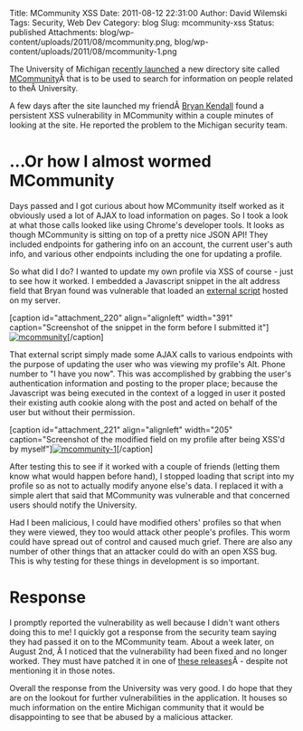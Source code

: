 Title: MCommunity XSS
Date: 2011-08-12 22:31:00
Author: David Wilemski
Tags: Security, Web Dev
Category: blog
Slug: mcommunity-xss
Status: published
Attachments: blog/wp-content/uploads/2011/08/mcommunity.png, blog/wp-content/uploads/2011/08/mcommunity-1.png

The University of Michigan [recently
launched](http://michigandaily.com/news/u-launches-new-directory-program-mcommunity)
a new directory site called
[MCommunity](http://mcommunity.umich.edu)Â that is to be used to
search for information on people related to theÂ University.

A few days after the site launched my friendÂ [Bryan
Kendall](http://bryankendall.com) found a persistent XSS vulnerability
in MCommunity within a couple minutes of looking at the site. He
reported the problem to the Michigan security team.

# ...Or how I almost wormed MCommunity

Days passed and I got curious about how MCommunity itself worked as it
obviously used a lot of AJAX to load information on pages. So I took a
look at what those calls looked like using Chrome's developer tools. It
looks as though MCommunity is sitting on top of a pretty nice JSON API\!
They included endpoints for gathering info on an account, the current
user's auth info, and various other endpoints including the one for
updating a profile.

So what did I do? I wanted to update my own profile via XSS of course -
just to see how it worked. I embedded a Javascript snippet in the alt
address field that Bryan found was vulnerable that loaded an [external
script](http://davidwilemski.com/static/js/mcommunity_xss/mcommunity_profileedit.js)
hosted on my server.

\[caption id="attachment\_220" align="alignleft" width="391"
caption="Screenshot of the snippet in the form before I submitted
it"\][![](http://oromis.davidwilemski.com/blog/wp-content/uploads/2011/08/mcommunity.png
"mcommunity")](http://oromis.davidwilemski.com/blog/219/mcommunity-xss/mcommunity/)\[/caption\]

That external script simply made some AJAX calls to various endpoints
with the purpose of updating the user who was viewing my profile's Alt.
Phone number to "I have you now". This was accomplished by grabbing the
user's authentication information and posting to the proper place;
because the Javascript was being executed in the context of a logged in
user it posted their existing auth cookie along with the post and acted
on behalf of the user but without their permission.

\[caption id="attachment\_221" align="alignleft" width="205"
caption="Screenshot of the modified field on my profile after being
XSS'd by
myself"\][![](http://oromis.davidwilemski.com/blog/wp-content/uploads/2011/08/mcommunity-1.png
"mcommunity-1")](http://oromis.davidwilemski.com/blog/219/mcommunity-xss/mcommunity-1/)\[/caption\]

After testing this to see if it worked with a couple of friends (letting
them know what would happen before hand), I stopped loading that script
into my profile so as not to actually modify anyone else's data. I
replaced it with a simple alert that said that MCommunity was vulnerable
and that concerned users should notify the University.

Had I been malicious, I could have modified others' profiles so that
when they were viewed, they too would attack other people's profiles.
This worm could have spread out of control and caused much grief. There
are also any number of other things that an attacker could do with an
open XSS bug. This is why testing for these things in development is so
important.

# Response

I promptly reported the vulnerability as well because I didn't want
others doing this to me\! I quickly got a response from the security
team saying they had passed it on to the MCommunity team. About a week
later, on August 2nd, Â I noticed that the vulnerability had been fixed
and no longer worked. They must have patched it in one of [these
releases](http://www.itcs.umich.edu/mcommunity/releasenotes/directory/July2011.php)Â -
despite not mentioning it in those notes.

Overall the response from the University was very good. I do hope that
they are on the lookout for further vulnerabilities in the application.
It houses so much information on the entire Michigan community that it
would be disappointing to see that be abused by a malicious attacker.
